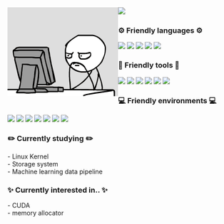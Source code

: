 
<div>
   <img align="left" src=meme.gif/>
   <a href="https://github.com/anuraghazra/github-readme-stats">
     <img src="https://github-readme-stats.vercel.app/api/pin/?username=anuraghazra&repo=github-readme-stats" />
   </a>
</div>


### ⚙️ Friendly languages ⚙️
<div align="left">
   <img src="https://img.shields.io/badge/-c++-00599C?style=flat-square&logo=c%2B%2B&logoColor=white"/> 
   <img src="https://img.shields.io/badge/-c-00599C?style=flat-square&logo=c&logoColor=white"/> 
   <img src="https://img.shields.io/badge/Python-3776AB?style=flat-square&logo=python&logoColor=white"/>   
   <img src="https://img.shields.io/badge/Java-007396?style=flat-square&logo=java&logoColor=white"/>
   <img src="https://img.shields.io/badge/Shell-FFD500?style=flat-square&logo=java&logoColor=white"/>
</div>


### 🧰 Friendly tools 🧰
<div align="left">
   <a href="https://www.tensorflow.org"><img src="https://img.shields.io/badge/TensorFlow-FF6F00?style=flat-square&logo=tensorflow&logoColor=white"/></a>   
   <img src="https://img.shields.io/badge/Pandas-150458?style=flat-square&logo=pandas&logoColor=white"/>
   <img src="https://img.shields.io/badge/Numpy-013243?style=flat-square&logo=numpy&logoColor=white"/>
   <img src="https://img.shields.io/badge/docker-2496ED?style=flat-square&logo=docker&logoColor=white"/>
   <img src="https://img.shields.io/badge/Flask-000000?style=flat-square&logo=flask&logoColor=white"/>
   <img src="https://img.shields.io/badge/Qt-41CD52?style=flat-square&logo=qt&logoColor=white"/>
</div>

### 💻 Friendly environments 💻
<div align="left">
   <a href="https://mirror.kakao.com/ubuntu-releases/"><img src="https://img.shields.io/badge/Ubuntu-E95420?style=flat-square&logo=ubuntu&logoColor=white"/></a>   
   <img src="https://img.shields.io/badge/Mac OS-000000?style=flat-square&logo=macos&logoColor=white"/>
   <img src="https://img.shields.io/badge/VirtualBox-183A61?style=flat-square&logo=virtualbox&logoColor=white"/>
   <img src="https://img.shields.io/badge/Visual studio Code-007ACC?style=flat-square&logo=visualstudiocode&logoColor=white"/>
   <img src="https://img.shields.io/badge/Vim-019733?style=flat-square&logo=vim&logoColor=white"/>
   <img src="https://img.shields.io/badge/Google Colab-F9AB00?style=flat-square&logo=googlecolab&logoColor=white"/>
   <img src="https://img.shields.io/badge/Kaggle-20BEFF?style=flat-square&logo=kaggle&logoColor=white"/>
</div>

### ✏️ Currently studying ✏️
<div align="left">
   - Linux Kernel<br/>
   - Storage system<br/> 
   - Machine learning data pipeline<br/>
</div>

### ✨ Currently interested in.. ✨
<div align="left">
   - CUDA<br/>
   - memory allocator<br/> 
</div>
